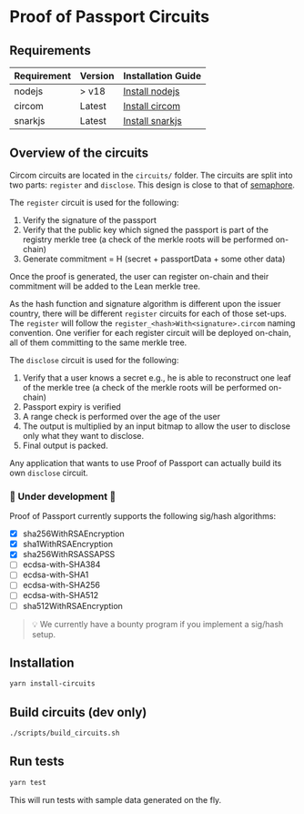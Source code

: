 # Proof of Passport Circuits

## Requirements

| Requirement | Version | Installation Guide                                  |
| ----------- | ------- | --------------------------------------------------- |
| nodejs      | > v18   | [Install nodejs](https://nodejs.org/)               |
| circom      | Latest  | [Install circom](https://docs.circom.io/)           |
| snarkjs     | Latest  | [Install snarkjs](https://github.com/iden3/snarkjs) |

## Overview of the circuits

Circom circuits are located in the `circuits/` folder.
The circuits are split into two parts: `register` and `disclose`.
This design is close to that of [semaphore](https://semaphore.pse.dev/).

The `register` circuit is used for the following:

1. Verify the signature of the passport
2. Verify that the public key which signed the passport is part of the registry merkle tree (a check of the merkle roots will be performed on-chain)
3. Generate commitment = H (secret + passportData + some other data)

Once the proof is generated, the user can register on-chain and their commitment will be added to the Lean merkle tree.

As the hash function and signature algorithm is different upon the issuer country, there will be different `register` circuits for each of those set-ups.
The `register` will follow the `register_<hash>With<signature>.circom` naming convention.
One verifier for each register circuit will be deployed on-chain, all of them committing to the same merkle tree.

The `disclose` circuit is used for the following:

1. Verify that a user knows a secret e.g., he is able to reconstruct one leaf of the merkle tree (a check of the merkle roots will be performed on-chain)
2. Passport expiry is verified
3. A range check is performed over the age of the user
4. The output is multiplied by an input bitmap to allow the user to disclose only what they want to disclose.
5. Final output is packed.

Any application that wants to use Proof of Passport can actually build its own `disclose` circuit.

### 🚧 Under development 🚧

Proof of Passport currently supports the following sig/hash algorithms:

- [x] sha256WithRSAEncryption
- [x] sha1WithRSAEncryption
- [x] sha256WithRSASSAPSS
- [ ] ecdsa-with-SHA384
- [ ] ecdsa-with-SHA1
- [ ] ecdsa-with-SHA256
- [ ] ecdsa-with-SHA512
- [ ] sha512WithRSAEncryption

> 💡 We currently have a bounty program if you implement a sig/hash setup.

## Installation

```bash
yarn install-circuits
```

## Build circuits (dev only)

```bash
./scripts/build_circuits.sh
```

## Run tests

```bash
yarn test
```

This will run tests with sample data generated on the fly.

